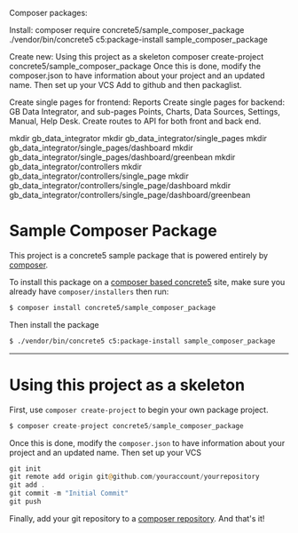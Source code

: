 Composer packages:

Install:
composer require concrete5/sample_composer_package
./vendor/bin/concrete5 c5:package-install sample_composer_package

Create new:
Using this project as a skeleton
composer create-project concrete5/sample_composer_package
Once this is done, modify the composer.json to have information about your project and an updated name. Then set up your VCS
Add to github and then packaglist.


Create single pages for frontend: Reports
Create single pages for backend: GB Data Integrator, and sub-pages Points, Charts, Data Sources, Settings, Manual, Help Desk.
Create routes to API for both front and back end.


mkdir gb_data_integrator
mkdir gb_data_integrator/single_pages
mkdir gb_data_integrator/single_pages/dashboard
mkdir gb_data_integrator/single_pages/dashboard/greenbean
mkdir gb_data_integrator/controllers
mkdir gb_data_integrator/controllers/single_page
mkdir gb_data_integrator/controllers/single_page/dashboard
mkdir gb_data_integrator/controllers/single_page/dashboard/greenbean




# Sample Composer Package
This project is a concrete5 sample package that is powered entirely by [composer](https://getcomposer.org).

To install this package on a [composer based concrete5](https://github.com/concrete5/composer) site, make sure you already have `composer/installers` then run:

```sh
$ composer install concrete5/sample_composer_package
```

Then install the package

```sh
$ ./vendor/bin/concrete5 c5:package-install sample_composer_package
```


----

# Using this project as a skeleton

First, use `composer create-project` to begin your own package project.

```php
$ composer create-project concrete5/sample_composer_package
```

Once this is done, modify the `composer.json` to have information about your project and an updated name.
Then set up your VCS

```php
git init
git remote add origin git@github.com/youraccount/yourrepository
git add .
git commit -m "Initial Commit"
git push
```

Finally, add your git repository to a [composer repository](https://packagist.org/). And that's it!
